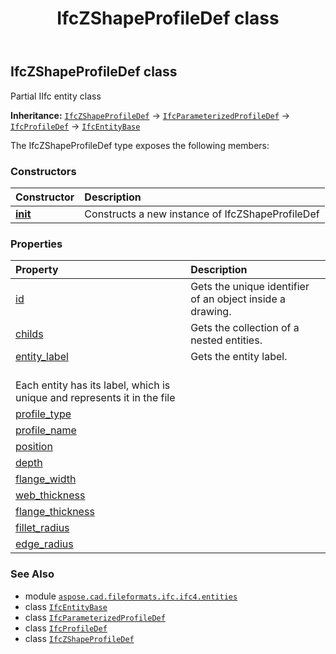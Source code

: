 ﻿---
title: IfcZShapeProfileDef class
second_title: Aspose.CAD for Python via .NET API References
description: 
type: docs
weight: 7750
url: /python-net/aspose.cad.fileformats.ifc.ifc4.entities/ifczshapeprofiledef/
is_root: false
---

## IfcZShapeProfileDef class

Partial IIfc entity class



**Inheritance:** [`IfcZShapeProfileDef`](/cad/python-net/aspose.cad.fileformats.ifc.ifc4.entities/ifczshapeprofiledef) → 
[`IfcParameterizedProfileDef`](/cad/python-net/aspose.cad.fileformats.ifc.ifc4.entities/ifcparameterizedprofiledef) → 
[`IfcProfileDef`](/cad/python-net/aspose.cad.fileformats.ifc.ifc4.entities/ifcprofiledef) → 
[`IfcEntityBase`](/cad/python-net/aspose.cad.fileformats.ifc/ifcentitybase)



The IfcZShapeProfileDef type exposes the following members:

### Constructors
| Constructor | Description |
| :- | :- |
| [__init__](/cad/python-net/aspose.cad.fileformats.ifc.ifc4.entities/ifczshapeprofiledef/__init__/#) | Constructs a new instance of IfcZShapeProfileDef |


### Properties
| Property | Description |
| :- | :- |
| [id](/cad/python-net/aspose.cad.fileformats.ifc.ifc4.entities/ifczshapeprofiledef/id) | Gets the unique identifier of an object inside a drawing. |
| [childs](/cad/python-net/aspose.cad.fileformats.ifc.ifc4.entities/ifczshapeprofiledef/childs) | Gets the collection of a nested entities. |
| [entity_label](/cad/python-net/aspose.cad.fileformats.ifc.ifc4.entities/ifczshapeprofiledef/entity_label) | Gets the entity label.<br/>Each entity has its label, which is unique and represents it in the file |
| [profile_type](/cad/python-net/aspose.cad.fileformats.ifc.ifc4.entities/ifczshapeprofiledef/profile_type) |  |
| [profile_name](/cad/python-net/aspose.cad.fileformats.ifc.ifc4.entities/ifczshapeprofiledef/profile_name) |  |
| [position](/cad/python-net/aspose.cad.fileformats.ifc.ifc4.entities/ifczshapeprofiledef/position) |  |
| [depth](/cad/python-net/aspose.cad.fileformats.ifc.ifc4.entities/ifczshapeprofiledef/depth) |  |
| [flange_width](/cad/python-net/aspose.cad.fileformats.ifc.ifc4.entities/ifczshapeprofiledef/flange_width) |  |
| [web_thickness](/cad/python-net/aspose.cad.fileformats.ifc.ifc4.entities/ifczshapeprofiledef/web_thickness) |  |
| [flange_thickness](/cad/python-net/aspose.cad.fileformats.ifc.ifc4.entities/ifczshapeprofiledef/flange_thickness) |  |
| [fillet_radius](/cad/python-net/aspose.cad.fileformats.ifc.ifc4.entities/ifczshapeprofiledef/fillet_radius) |  |
| [edge_radius](/cad/python-net/aspose.cad.fileformats.ifc.ifc4.entities/ifczshapeprofiledef/edge_radius) |  |



### See Also
* module [`aspose.cad.fileformats.ifc.ifc4.entities`](..)
* class [`IfcEntityBase`](/cad/python-net/aspose.cad.fileformats.ifc/ifcentitybase)
* class [`IfcParameterizedProfileDef`](/cad/python-net/aspose.cad.fileformats.ifc.ifc4.entities/ifcparameterizedprofiledef)
* class [`IfcProfileDef`](/cad/python-net/aspose.cad.fileformats.ifc.ifc4.entities/ifcprofiledef)
* class [`IfcZShapeProfileDef`](/cad/python-net/aspose.cad.fileformats.ifc.ifc4.entities/ifczshapeprofiledef)
